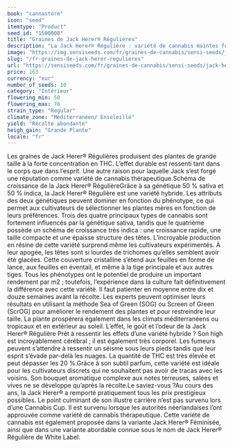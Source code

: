 ```yaml
---
book: "cannastore"
icon: "seed"
itemtype: "Product"
seed_id: "1500008"
title: "Graines de Jack Herer® Régulières"
description: "La Jack Herer® Régulière : variété de cannabis maintes fois primée et vendue en pharmacie aux Pays-bas. Génétique 50 % sativa et 50 % indica."
image: "https://img.sensiseeds.com/fr/graines-de-cannabis/sensi-seeds/jack-herer-image.png"
slug: "/fr-graines-de-jack-herer-regulieres"
url: "https://sensiseeds.com/fr/graines-de-cannabis/sensi-seeds/jack-herer?a_aid=cannastore"
price: 163
currency: "eur"
number_of_seeds: 10
category: "Intérieur"
flowering_min: 50
flowering_max: 70
strain_type: "Regular"
climate_zone: "Méditerranéen/ Ensoleillé"
yield: "Récolte abondante"
heigh_gain: "Grande Plante"
locale: "fr"
---
```

Les graines de Jack Herer® Régulières produisent des plantes de grande taille à la forte concentration en THC. L’effet durable est ressenti tant dans le corps que dans l’esprit. Une autre raison pour laquelle Jack s’est forgé une réputation comme variété de cannabis thérapeutique.Schéma de croissance de la Jack Herer® RégulièreGrâce à sa génétique 50 % sativa et 50 % indica, la Jack Herer® Régulière est une variété hybride. Les attributs des deux génétiques peuvent dominer en fonction du phénotype, ce qui permet aux cultivateurs de sélectionner les plantes mères en fonction de leurs préférences. Trois des quatre principaux types de cannabis sont fortement influencés par la génétique sativa, tandis que le quatrième possède un schéma de croissance très indica : une croissance rapide, une taille compacte et une épaisse structure des têtes. L’incroyable production en résine de cette variété surprend même les cultivateurs expérimentés. À leur apogée, les têtes sont si lourdes de trichomes qu’elles semblent avoir été glacées. Cette couverture cristalline s’étend aux feuilles en forme de lance, aux feuilles en éventail, et même à la tige principale et aux autres tiges. Tous les phénotypes ont le potentiel de produire un important rendement par m2 ; toutefois, l’expérience dans la culture fait définitivement la différence avec cette variété. Il faut patienter en moyenne entre dix et douze semaines avant la récolte. Les experts peuvent optimiser leurs résultats en utilisant la méthode Sea of Green (SOG) ou Screen of Green (ScrOG) pour améliorer le rendement des plantes et pour restreindre leur taille. La plante prospérera également dans les climats méditerranéens ou tropicaux et en extérieur au soleil. L’effet, le goût et l’odeur de la Jack Herer® Régulière	Prêt à ressentir les effets d’une variété hybride ? Son high est incroyablement cérébral ; il est également très corporel. Les fumeurs peuvent s’attendre à ressentir un séisme sous leurs pieds tandis que leur esprit s’évade par-delà les nuages. La quantité de THC est très élevée et peut dépasser les 20 %.Grâce à son subtil parfum, cette variété est idéale pour les cultivateurs discrets qui ne souhaitent pas avoir de tracas avec les voisins. Son bouquet aromatique complexe aux notes terreuses, salées et vives ne se développe qu’après la récolte.Le saviez-vous ?Au cours des ans, la Jack Herer® a remporté pratiquement tous les prix prestigieux possibles. Le point culminant de son illustre carrière n’est pas survenu lors d’une Cannabis Cup. Il est survenu lorsque les autorités néerlandaises l’ont approuvée comme variété de cannabis thérapeutique. Cette variété de cannabis est également proposée dans la variante Jack Herer® Féminisée, ainsi que dans une variante abordable connue sous le nom de Jack Herer® Régulière de White Label.
